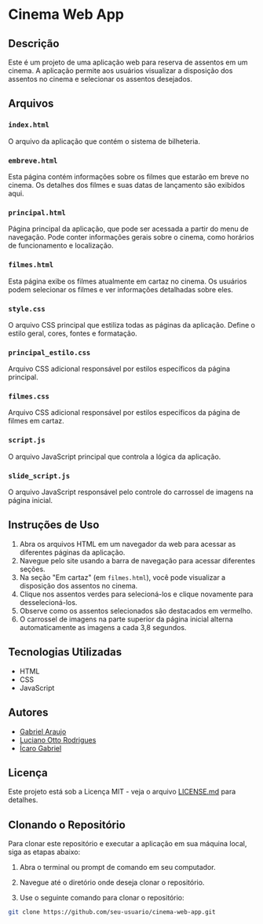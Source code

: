# Cinema Web App

## Descrição
Este é um projeto de uma aplicação web para reserva de assentos em um cinema. A aplicação permite aos usuários visualizar a disposição dos assentos no cinema e selecionar os assentos desejados.


## Arquivos

### `index.html`
O arquivo da aplicação que contém o sistema de bilheteria.

### `embreve.html`
Esta página contém informações sobre os filmes que estarão em breve no cinema. Os detalhes dos filmes e suas datas de lançamento são exibidos aqui.

### `principal.html`
Página principal da aplicação, que pode ser acessada a partir do menu de navegação. Pode conter informações gerais sobre o cinema, como horários de funcionamento e localização.

### `filmes.html`
Esta página exibe os filmes atualmente em cartaz no cinema. Os usuários podem selecionar os filmes e ver informações detalhadas sobre eles.

### `style.css`
O arquivo CSS principal que estiliza todas as páginas da aplicação. Define o estilo geral, cores, fontes e formatação.

### `principal_estilo.css`
Arquivo CSS adicional responsável por estilos específicos da página principal.

### `filmes.css`
Arquivo CSS adicional responsável por estilos específicos da página de filmes em cartaz.

### `script.js`
O arquivo JavaScript principal que controla a lógica da aplicação.

### `slide_script.js`
O arquivo JavaScript responsável pelo controle do carrossel de imagens na página inicial.

## Instruções de Uso
1. Abra os arquivos HTML em um navegador da web para acessar as diferentes páginas da aplicação.
2. Navegue pelo site usando a barra de navegação para acessar diferentes seções.
3. Na seção "Em cartaz" (em `filmes.html`), você pode visualizar a disposição dos assentos no cinema.
4. Clique nos assentos verdes para selecioná-los e clique novamente para desselecioná-los.
5. Observe como os assentos selecionados são destacados em vermelho.
6. O carrossel de imagens na parte superior da página inicial alterna automaticamente as imagens a cada 3,8 segundos.

## Tecnologias Utilizadas
- HTML
- CSS
- JavaScript

## Autores
- [Gabriel Araujo](https://github.com/Usuario73)
- [Luciano Otto Rodrigues](https://github.com/Lucianoottor)
- [Ícaro Gabriel](https://github.com/icarow1030)


## Licença
Este projeto está sob a Licença MIT - veja o arquivo [LICENSE.md](LICENSE.md) para detalhes.

## Clonando o Repositório
Para clonar este repositório e executar a aplicação em sua máquina local, siga as etapas abaixo:

1. Abra o terminal ou prompt de comando em seu computador.

2. Navegue até o diretório onde deseja clonar o repositório.

3. Use o seguinte comando para clonar o repositório:

```bash
git clone https://github.com/seu-usuario/cinema-web-app.git
